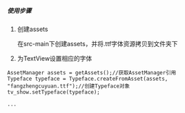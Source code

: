 ##### 使用步骤
1. 创建assets

    在src-main下创建assets，并将.ttf字体资源拷贝到文件夹下

2. 为TextView设置相应的字体
 ```
 AssetManager assets = getAssets();//获取AssetManager引用
 Typeface typeface = Typeface.createFromAsset(assets, "fangzhengcuyuan.ttf");//创建Typeface对象
 tv_show.setTypeface(typeface);

...